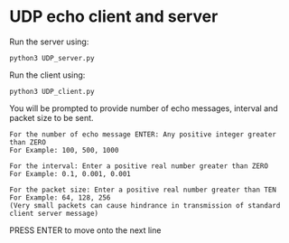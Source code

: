 # UDP echo client and server

Run the server using:

    python3 UDP_server.py

Run the client using:

    python3 UDP_client.py

You will be prompted to provide number of echo messages, interval and packet size to be sent.

    For the number of echo message ENTER: Any positive integer greater than ZERO
    For Example: 100, 500, 1000

    For the interval: Enter a positive real number greater than ZERO
    For Example: 0.1, 0.001, 0.001

    For the packet size: Enter a positive real number greater than TEN
    For Example: 64, 128, 256
    (Very small packets can cause hindrance in transmission of standard client server message)

PRESS ENTER to move onto the next line

